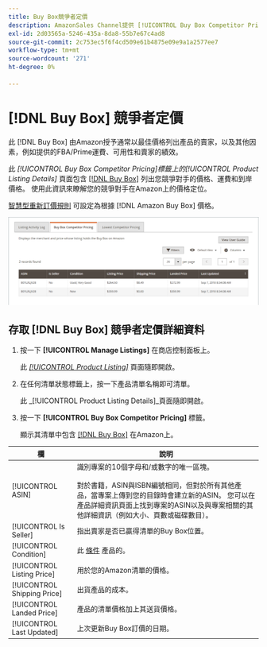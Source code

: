 ```yaml
---
title: Buy Box競爭者定價
description: AmazonSales Channel提供 [!UICONTROL Buy Box Competitor Pricing] 索引標籤來協助您瞭解競爭對手在Amazon上的價格定位。
exl-id: 2d03565a-5246-435a-8da8-55b7e67c4ad8
source-git-commit: 2c753ec5f6f4cd509e61b4875e09e9a1a2577ee7
workflow-type: tm+mt
source-wordcount: '271'
ht-degree: 0%

---
```


# [!DNL Buy Box] 競爭者定價

此 [!DNL Buy Box] 由Amazon授予通常以最佳價格列出產品的賣家，以及其他因素，例如提供的FBA/Prime運費、可用性和賣家的績效。

此 _[!UICONTROL Buy Box Competitor Pricing]_標籤上的_[!UICONTROL Product Listing Details]_ 頁面包含 [[!DNL Buy Box]](./buy-box-competitor-pricing.md) 列出您競爭對手的價格、運費和到岸價格。 使用此資訊來瞭解您的競爭對手在Amazon上的價格定位。

[智慧型重新訂價規則](./intelligent-repricing-rules.md) 可設定為根據 [!DNL Amazon Buy Box] 價格。

![Buy Box競爭者定價詳細資料](assets/amazon-listing-details-buy-box.png)

## 存取 [!DNL Buy Box] 競爭者定價詳細資料

1. 按一下 **[!UICONTROL Manage Listings]** 在商店控制面板上。

   此 [_[!UICONTROL Product Listing]_](./managing-product-listings.md) 頁面隨即開啟。

1. 在任何清單狀態標籤上，按一下產品清單名稱即可清單。

   此 _[!UICONTROL Product Listing Details]_頁面隨即開啟。

1. 按一下 **[!UICONTROL Buy Box Competitor Pricing]** 標籤。

   顯示其清單中包含 [[!DNL Buy Box]](./buy-box-competitor-pricing.md) 在Amazon上。

| 欄 | 說明 |
|--- |--- |
| [!UICONTROL ASIN] | 識別專案的10個字母和/或數字的唯一區塊。<br><br>對於書籍，ASIN與ISBN編號相同，但對於所有其他產品，當專案上傳到您的目錄時會建立新的ASIN。 您可以在產品詳細資訊頁面上找到專案的ASIN以及與專案相關的其他詳細資訊（例如大小、頁數或磁碟數目）。 |
| [!UICONTROL Is Seller] | 指出賣家是否已贏得清單的Buy Box位置。 |
| [!UICONTROL Condition] | 此 [條件](./product-listing-condition.md) 產品的。 |
| [!UICONTROL Listing Price] | 用於您的Amazon清單的價格。 |
| [!UICONTROL Shipping Price] | 出貨產品的成本。 |
| [!UICONTROL Landed Price] | 產品的清單價格加上其送貨價格。 |
| [!UICONTROL Last Updated] | 上次更新Buy Box訂價的日期。 |
